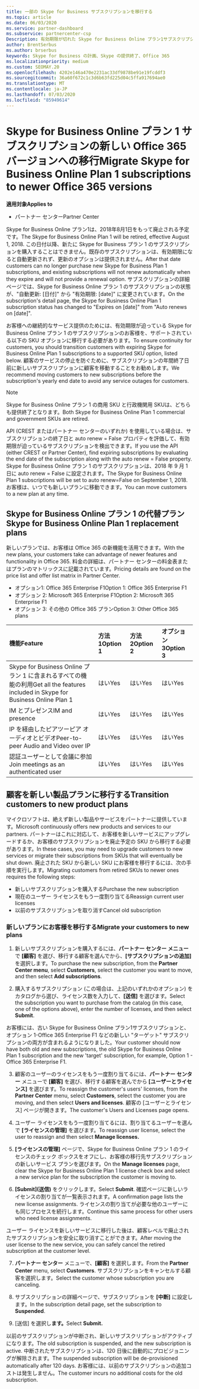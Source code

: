 ```yaml
---
title: 一部の Skype for Business サブスクリプションを移行する
ms.topic: article
ms.date: 06/03/2020
ms.service: partner-dashboard
ms.subservice: partnercenter-csp
Description: 有効期限が切れた Skype for Business Online プラン1サブスクリプションを持つ特定の顧客を新しい Office 365 バージョンに移行する方法とタイミングについて説明します。
author: BrentSerbus
ms.author: brserbus
keywords: Skype for Business の計画、Skype の提供終了、Office 365
ms.localizationpriority: medium
ms.custom: SEOMAY.20
ms.openlocfilehash: 4202e146a470e2231ac33df9878be91e19fcddf3
ms.sourcegitcommit: 36a60f672c1c3d6b63fd225d04c5ffa917694ae0
ms.translationtype: MT
ms.contentlocale: ja-JP
ms.lasthandoff: 07/03/2020
ms.locfileid: "85949614"
---
```

# <a name="migrate-skype-for-business-online-plan-1-subscriptions-to-newer-office-365-versions"></a><span data-ttu-id="94348-104">Skype for Business Online プラン 1 サブスクリプションの新しい Office 365 バージョンへの移行</span><span class="sxs-lookup"><span data-stu-id="94348-104">Migrate Skype for Business Online Plan 1 subscriptions to newer Office 365 versions</span></span>

<span data-ttu-id="94348-105">**適用対象**</span><span class="sxs-lookup"><span data-stu-id="94348-105">**Applies to**</span></span>

- <span data-ttu-id="94348-106">パートナー センター</span><span class="sxs-lookup"><span data-stu-id="94348-106">Partner Center</span></span>

<span data-ttu-id="94348-107">Skype for Business Online プラン1は、2018年8月1日をもって廃止される予定です。</span><span class="sxs-lookup"><span data-stu-id="94348-107">The Skype for Business Online Plan 1 will be retired, effective August 1, 2018.</span></span> <span data-ttu-id="94348-108">この日付以降、新たに Skype for Business プラン 1 のサブスクリプションを購入することはできません。既存のサブスクリプションは、有効期限になると自動更新されず、更新のオプションは提供されません。</span><span class="sxs-lookup"><span data-stu-id="94348-108">After that date customers can no longer purchase new Skype for Business Plan 1 subscriptions, and existing subscriptions will not renew automatically when they expire and will not provide a renewal option.</span></span> <span data-ttu-id="94348-109">サブスクリプションの詳細ページでは、Skype for Business Online プラン 1 のサブスクリプションの状態が、"自動更新: [日付]" から "有効期限: [date]" に変更されています。</span><span class="sxs-lookup"><span data-stu-id="94348-109">On the subscription's detail page, the Skype for Business Online Plan 1 subscription status has changed to "Expires on [date]" from "Auto renews on [date]".</span></span>  

<span data-ttu-id="94348-110">お客様への継続的なサービス提供のためには、有効期限が迫っている Skype for Business Online プラン 1 のサブスクリプションのお客様を、サポートされている以下の SKU オプションに移行する必要があります。</span><span class="sxs-lookup"><span data-stu-id="94348-110">To ensure continuity for customers, you should transition customers with expiring Skype for Business Online Plan 1 subscriptions to a supported SKU option, listed below.</span></span> <span data-ttu-id="94348-111">顧客のサービスの停止を防ぐために、サブスクリプションの年間終了日前に新しいサブスクリプションに顧客を移動することをお勧めします。</span><span class="sxs-lookup"><span data-stu-id="94348-111">We recommend moving customers to new subscriptions before the subscription's yearly end date to avoid any service outages for customers.</span></span> 

>[!NOTE]
><span data-ttu-id="94348-112">Skype for Business Online プラン 1 の商用 SKU と行政機関用 SKUは、どちらも提供終了となります。</span><span class="sxs-lookup"><span data-stu-id="94348-112">Both Skype for Business Online Plan 1 commercial and government SKUs are retired.</span></span>

<span data-ttu-id="94348-113">API (CREST またはパートナー センターのいずれか) を使用している場合は、サブスクリプションの終了日と auto renew = False プロパティを評価して、有効期限が迫っているサブスクリプションを検出できます。</span><span class="sxs-lookup"><span data-stu-id="94348-113">If you use the API (either CREST or Partner Center), find expiring subscriptions by evaluating the end date of the subscription along with the auto renew = False property.</span></span> <span data-ttu-id="94348-114">Skype for Business Online プラン 1 のサブスクリプションは、2018 年 9 月 1 日に auto renew = False に設定されます。</span><span class="sxs-lookup"><span data-stu-id="94348-114">The Skype for Business Online Plan 1 subscriptions will be set to auto renew=False on September 1, 2018.</span></span> <span data-ttu-id="94348-115">お客様は、いつでも新しいプランに移動できます。</span><span class="sxs-lookup"><span data-stu-id="94348-115">You can move customers to a new plan at any time.</span></span> 

## <a name="skype-for-business-online-plan-1-replacement-plans"></a><span data-ttu-id="94348-116">Skype for Business Online プラン 1 の代替プラン</span><span class="sxs-lookup"><span data-stu-id="94348-116">Skype for Business Online Plan 1 replacement plans</span></span>

<span data-ttu-id="94348-117">新しいプランでは、お客様は Office 365 の新機能を活用できます。</span><span class="sxs-lookup"><span data-stu-id="94348-117">With the new plans, your customers take can advantage of newer features and functionality in Office 365.</span></span> <span data-ttu-id="94348-118">料金の詳細は、パートナー センターの料金表またはプランのマトリックスに記載されています。</span><span class="sxs-lookup"><span data-stu-id="94348-118">Pricing details are found on the price list and offer list matrix in Partner Center.</span></span> 

- <span data-ttu-id="94348-119">オプション1: Office 365 Enterprise F1</span><span class="sxs-lookup"><span data-stu-id="94348-119">Option 1: Office 365 Enterprise F1</span></span>
- <span data-ttu-id="94348-120">オプション 2: Microsoft 365 Enterprise F1</span><span class="sxs-lookup"><span data-stu-id="94348-120">Option 2: Microsoft 365 Enterprise F1</span></span>
- <span data-ttu-id="94348-121">オプション 3: その他の Office 365 プラン</span><span class="sxs-lookup"><span data-stu-id="94348-121">Option 3: Other Office 365 plans</span></span>

|<span data-ttu-id="94348-122">**機能**</span><span class="sxs-lookup"><span data-stu-id="94348-122">**Feature**</span></span>    |<span data-ttu-id="94348-123">**方法 1**</span><span class="sxs-lookup"><span data-stu-id="94348-123">**Option 1**</span></span>   |<span data-ttu-id="94348-124">**方法 2**</span><span class="sxs-lookup"><span data-stu-id="94348-124">**Option 2**</span></span>   |<span data-ttu-id="94348-125">**オプション3**</span><span class="sxs-lookup"><span data-stu-id="94348-125">**Option 3**</span></span>   |
|:-----------------|:-----------------|:-------------|:------------|
|<span data-ttu-id="94348-126">Skype for Business Online プラン 1 に含まれるすべての機能の利用</span><span class="sxs-lookup"><span data-stu-id="94348-126">Get all the features included in Skype for Business Online Plan 1</span></span>|<span data-ttu-id="94348-127">はい</span><span class="sxs-lookup"><span data-stu-id="94348-127">Yes</span></span>   |<span data-ttu-id="94348-128">はい</span><span class="sxs-lookup"><span data-stu-id="94348-128">Yes</span></span>   |<span data-ttu-id="94348-129">はい</span><span class="sxs-lookup"><span data-stu-id="94348-129">Yes</span></span>   |
|<span data-ttu-id="94348-130">IM とプレゼンス</span><span class="sxs-lookup"><span data-stu-id="94348-130">IM and presence</span></span> |<span data-ttu-id="94348-131">はい</span><span class="sxs-lookup"><span data-stu-id="94348-131">Yes</span></span>   |<span data-ttu-id="94348-132">はい</span><span class="sxs-lookup"><span data-stu-id="94348-132">Yes</span></span>   |<span data-ttu-id="94348-133">はい</span><span class="sxs-lookup"><span data-stu-id="94348-133">Yes</span></span>   |
|<span data-ttu-id="94348-134">IP を経由したピアツーピア オーディオとビデオ</span><span class="sxs-lookup"><span data-stu-id="94348-134">Peer-to-peer Audio and Video over IP</span></span>|<span data-ttu-id="94348-135">はい</span><span class="sxs-lookup"><span data-stu-id="94348-135">Yes</span></span>   |<span data-ttu-id="94348-136">はい</span><span class="sxs-lookup"><span data-stu-id="94348-136">Yes</span></span>   |<span data-ttu-id="94348-137">はい</span><span class="sxs-lookup"><span data-stu-id="94348-137">Yes</span></span>   
|<span data-ttu-id="94348-138">認証ユーザーとして会議に参加</span><span class="sxs-lookup"><span data-stu-id="94348-138">Join meetings as an authenticated user</span></span>| <span data-ttu-id="94348-139">はい</span><span class="sxs-lookup"><span data-stu-id="94348-139">Yes</span></span>   |<span data-ttu-id="94348-140">はい</span><span class="sxs-lookup"><span data-stu-id="94348-140">Yes</span></span>   |<span data-ttu-id="94348-141">はい</span><span class="sxs-lookup"><span data-stu-id="94348-141">Yes</span></span>   |

## <a name="transition-customers-to-new-product-plans"></a><span data-ttu-id="94348-142">顧客を新しい製品プランに移行する</span><span class="sxs-lookup"><span data-stu-id="94348-142">Transition customers to new product plans</span></span>

<span data-ttu-id="94348-143">マイクロソフトは、絶えず新しい製品やサービスをパートナーに提供しています。</span><span class="sxs-lookup"><span data-stu-id="94348-143">Microsoft continuously offers new products and services to our partners.</span></span> <span data-ttu-id="94348-144">パートナーはこれに対応して、お客様を新しいサービスにアップグレードするか、お客様のサブスクリプションを廃止予定の SKU から移行する必要があります。</span><span class="sxs-lookup"><span data-stu-id="94348-144">In these cases, you may need to upgrade customers to new services or migrate their subscriptions from SKUs that will eventually be shut down.</span></span> <span data-ttu-id="94348-145">廃止された SKU から新しい SKU にお客様を移行するには、次の手順を実行します。</span><span class="sxs-lookup"><span data-stu-id="94348-145">Migrating customers from retired SKUs to newer ones requires the following steps:</span></span>

- <span data-ttu-id="94348-146">新しいサブスクリプションを購入する</span><span class="sxs-lookup"><span data-stu-id="94348-146">Purchase the new subscription</span></span>
- <span data-ttu-id="94348-147">現在のユーザー ライセンスをもう一度割り当てる</span><span class="sxs-lookup"><span data-stu-id="94348-147">Reassign current user licenses</span></span>
- <span data-ttu-id="94348-148">以前のサブスクリプションを取り消す</span><span class="sxs-lookup"><span data-stu-id="94348-148">Cancel old subscription</span></span>

### <a name="migrate-your-customers-to-new-plans"></a><span data-ttu-id="94348-149">新しいプランにお客様を移行する</span><span class="sxs-lookup"><span data-stu-id="94348-149">Migrate your customers to new plans</span></span>

1. <span data-ttu-id="94348-150">新しいサブスクリプションを購入するには、**パートナー センター メニュー**で **[顧客]** を選び、移行する顧客を選んでから、**[サブスクリプションの追加]** を選択します。</span><span class="sxs-lookup"><span data-stu-id="94348-150">To purchase the new subscription, from the **Partner Center menu**, select **Customers**, select the customer you want to move, and then select **Add subscriptions**.</span></span>

2. <span data-ttu-id="94348-151">購入するサブスクリプション (この場合は、上記のいずれかのオプション) をカタログから選び、ライセンス数を入力して、**[送信]** を選びます。</span><span class="sxs-lookup"><span data-stu-id="94348-151">Select the subscription you want to purchase from the catalog (in this case, one of the options above), enter the number of licenses, and then select **Submit**.</span></span> 

<span data-ttu-id="94348-152">お客様には、古い Skype for Business Online プラン1サブスクリプションと、オプション 1-Office 365 Enterprise F1 などの新しい "ターゲット" サブスクリプションの両方が含まれるようになりました。</span><span class="sxs-lookup"><span data-stu-id="94348-152">Your customer should now have both old and new subscriptions, the old Skype for Business Online Plan 1  subscription and the new 'target' subscription, for example, Option 1 - Office 365 Enterprise F1.</span></span>

3. <span data-ttu-id="94348-153">顧客のユーザーのライセンスをもう一度割り当てるには、**パートナー センター** メニューで **[顧客]** を選び、移行する顧客を選んでから **[ユーザーとライセンス]** を選びます。</span><span class="sxs-lookup"><span data-stu-id="94348-153">To reassign the customer's users' licenses, from the **Partner Center** menu, select **Customers**, select the customer you are moving, and then select **Users and licenses**.</span></span> <span data-ttu-id="94348-154">顧客の [ユーザーとライセンス] ページが開きます。</span><span class="sxs-lookup"><span data-stu-id="94348-154">The customer's Users and Licenses page opens.</span></span>

4. <span data-ttu-id="94348-155">ユーザー ライセンスをもう一度割り当てるには、割り当てるユーザーを選んで **[ライセンスの管理]** を選びます。</span><span class="sxs-lookup"><span data-stu-id="94348-155">To reassign user license, select the user to reassign and then select **Manage licenses.**</span></span>

5. <span data-ttu-id="94348-156">**[ライセンスの管理]** ページで、Skype for Business Online プラン 1 のライセンスのチェック ボックスをオフにし、お客様の移行先サブスクリプションの新しいサービス プランを選びます。</span><span class="sxs-lookup"><span data-stu-id="94348-156">On the **Manage licenses** page, clear the Skype for Business Online Plan 1 license check box and select a new service plan for the subscription the customer is moving to.</span></span>

6. <span data-ttu-id="94348-157">**[Submit]\(送信\)** をクリックします。</span><span class="sxs-lookup"><span data-stu-id="94348-157">Select **Submit**.</span></span> <span data-ttu-id="94348-158">確認ページに新しいライセンスの割り当てが一覧表示されます。</span><span class="sxs-lookup"><span data-stu-id="94348-158">A confirmation page lists the new license assignments.</span></span> <span data-ttu-id="94348-159">ライセンスの割り当てが必要な他のユーザーにも同じプロセスを続行します。</span><span class="sxs-lookup"><span data-stu-id="94348-159">Continue this same process for other users who need license assignments.</span></span>

<span data-ttu-id="94348-160">ユーザー ライセンスを新しいサービスに移行した後は、顧客レベルで廃止されたサブスクリプションを安全に取り消すことができます。</span><span class="sxs-lookup"><span data-stu-id="94348-160">After moving the user license to the new service, you can safely cancel the retired subscription at the customer level.</span></span>

7. <span data-ttu-id="94348-161">**パートナー センター** メニューで、**[顧客]** を選択します。</span><span class="sxs-lookup"><span data-stu-id="94348-161">From the **Partner Center** menu, select **Customers**.</span></span> <span data-ttu-id="94348-162">サブスクリプションをキャンセルする顧客を選択します。</span><span class="sxs-lookup"><span data-stu-id="94348-162">Select the customer whose subscription you are canceling.</span></span>

8. <span data-ttu-id="94348-163">サブスクリプションの詳細ページで、サブスクリプションを **[中断]** に設定します。</span><span class="sxs-lookup"><span data-stu-id="94348-163">In the subscription detail page, set the subscription to **Suspended**.</span></span>

9. <span data-ttu-id="94348-164">[送信] を選択し**ます。**</span><span class="sxs-lookup"><span data-stu-id="94348-164">Select **Submit.**</span></span>

<span data-ttu-id="94348-165">以前のサブスクリプションが中断され、新しいサブスクリプションがアクティブになります。</span><span class="sxs-lookup"><span data-stu-id="94348-165">The old subscription is suspended, and the new subscription is active.</span></span> <span data-ttu-id="94348-166">中断されたサブスクリプションは、120 日後に自動的にプロビジョニングが解除されます。</span><span class="sxs-lookup"><span data-stu-id="94348-166">The suspended subscription will be de-provisioned automatically after 120 days.</span></span> <span data-ttu-id="94348-167">お客様には、以前のサブスクリプションの追加コストは発生しません。</span><span class="sxs-lookup"><span data-stu-id="94348-167">The customer incurs no additional costs for the old subscription.</span></span>

